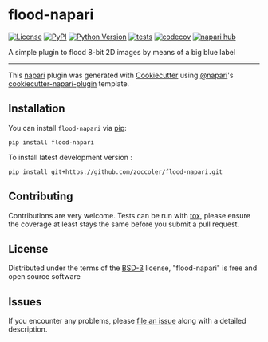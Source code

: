 # flood-napari

[![License](https://img.shields.io/pypi/l/flood-napari.svg?color=green)](https://github.com/zoccoler/flood-napari/raw/main/LICENSE)
[![PyPI](https://img.shields.io/pypi/v/flood-napari.svg?color=green)](https://pypi.org/project/flood-napari)
[![Python Version](https://img.shields.io/pypi/pyversions/flood-napari.svg?color=green)](https://python.org)
[![tests](https://github.com/zoccoler/flood-napari/workflows/tests/badge.svg)](https://github.com/zoccoler/flood-napari/actions)
[![codecov](https://codecov.io/gh/zoccoler/flood-napari/branch/main/graph/badge.svg)](https://codecov.io/gh/zoccoler/flood-napari)
[![napari hub](https://img.shields.io/endpoint?url=https://api.napari-hub.org/shields/flood-napari)](https://napari-hub.org/plugins/flood-napari)

A simple plugin to flood 8-bit 2D images by means of a big blue label

----------------------------------

This [napari] plugin was generated with [Cookiecutter] using [@napari]'s [cookiecutter-napari-plugin] template.

<!--
Don't miss the full getting started guide to set up your new package:
https://github.com/napari/cookiecutter-napari-plugin#getting-started

and review the napari docs for plugin developers:
https://napari.org/docs/plugins/index.html
-->

## Installation

You can install `flood-napari` via [pip]:

    pip install flood-napari



To install latest development version :

    pip install git+https://github.com/zoccoler/flood-napari.git


## Contributing

Contributions are very welcome. Tests can be run with [tox], please ensure
the coverage at least stays the same before you submit a pull request.

## License

Distributed under the terms of the [BSD-3] license,
"flood-napari" is free and open source software

## Issues

If you encounter any problems, please [file an issue] along with a detailed description.

[napari]: https://github.com/napari/napari
[Cookiecutter]: https://github.com/audreyr/cookiecutter
[@napari]: https://github.com/napari
[MIT]: http://opensource.org/licenses/MIT
[BSD-3]: http://opensource.org/licenses/BSD-3-Clause
[GNU GPL v3.0]: http://www.gnu.org/licenses/gpl-3.0.txt
[GNU LGPL v3.0]: http://www.gnu.org/licenses/lgpl-3.0.txt
[Apache Software License 2.0]: http://www.apache.org/licenses/LICENSE-2.0
[Mozilla Public License 2.0]: https://www.mozilla.org/media/MPL/2.0/index.txt
[cookiecutter-napari-plugin]: https://github.com/napari/cookiecutter-napari-plugin

[file an issue]: https://github.com/zoccoler/flood-napari/issues

[napari]: https://github.com/napari/napari
[tox]: https://tox.readthedocs.io/en/latest/
[pip]: https://pypi.org/project/pip/
[PyPI]: https://pypi.org/
